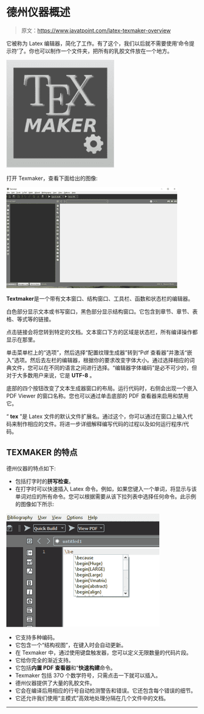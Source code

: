 # 德州仪器概述

> 原文：<https://www.javatpoint.com/latex-texmaker-overview>

它被称为 Latex 编辑器，简化了工作。有了这个，我们以后就不需要使用‘命令提示符’了。你也可以制作一个文件夹，把所有的乳胶文件放在一个地方。

![TEXMAKER Overview](img/c1fae2ae08e1a891dc46890821d480f4.png)

打开 Texmaker，查看下面给出的图像:

![TEXMAKER Overview](img/17b478d41109682c1cbcc3eaac38d889.png)

**Textmaker**是一个带有文本窗口、结构窗口、工具栏、函数和状态栏的编辑器。

白色部分显示文本或书写窗口，黑色部分显示结构窗口。它包含到章节、章节、表格、等式等的链接。

点击链接会将您转到特定的文档。文本窗口下方的区域是状态栏，所有编译操作都显示在那里。

单击菜单栏上的“选项”，然后选择“配置纹理生成器”转到“Pdf 查看器”并激活“嵌入”选项。然后去左栏的编辑器，根据你的要求改变字体大小。通过选择相应的词典文件，您可以在不同的语言之间进行选择。“编辑器字体编码”是必不可少的，但对于大多数用户来说，它是 **UTF-8** 。

底部的四个按钮改变了文本生成器窗口的布局。运行代码时，右侧会出现一个嵌入 PDF Viewer 的窗口名称。您也可以通过单击底部的 PDF 查看器来启用和禁用它。

“ **tex** ”是 Latex 文件的默认文件扩展名。通过这个，你可以通过在窗口上输入代码来制作相应的文件。将进一步详细解释编写代码的过程以及如何运行程序/代码。

## TEXMAKER 的特点

德州仪器的特点如下:

*   包括打字时的**拼写检查**。
*   在打字时可以快速插入 Latex 命令。例如，如果您键入一个单词，将显示与该单词对应的所有命令。您可以根据需要从该下拉列表中选择任何命令。此示例的图像如下所示:

![TEXMAKER Overview](img/4d0e3bc043bcc722188ee5cfb3f187a3.png)

*   它支持多种编码。
*   它包含一个“结构视图”，在键入时会自动更新。
*   在 Texmaker 中，通过使用键盘触发器，您可以定义无限数量的代码片段。
*   它给你完全的渐近支持。
*   它包括**内置 PDF 查看器**和“**快速构建**命令。
*   Texmaker 包括 37O 个数学符号，只需点击一下就可以插入。
*   德州仪器提供了大量的乳胶文件。
*   它会在编译后用相应的行号自动检测警告和错误。它还包含每个错误的细节。
*   它还允许我们使用“主模式”高效地处理分隔在几个文件中的文档。

* * *